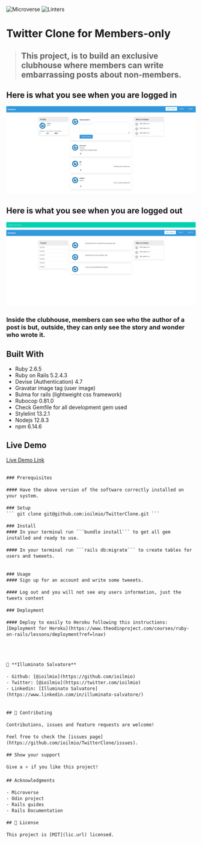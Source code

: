 ![Microverse](https://img.shields.io/badge/Microverse-blueviolet)
![Linters](https://github.com/ioilmio/TwitterClone/workflows/Linters/badge.svg)


# Twitter Clone for Members-only

> ## This project, is to build an exclusive clubhouse where members can write embarrassing posts about non-members. 

## Here is what you see when you are logged in
![Logged in](./Logged-in-TwitterClone.png)

## Here is what you see when you are logged out 
![Logged out](./Logged-out-TwitterClone.png)

### Inside the clubhouse, members can see who the author of a post is but, outside, they can only see the story and wonder who wrote it.

## Built With

- Ruby 2.6.5
- Ruby on Rails 5.2.4.3
- Devise (Authentication) 4.7
- Gravatar image tag (user image)
- Bulma for rails (lightweight css framework)
- Rubocop 0.81.0
- Check Gemfile for all development gem used
- Stylelint 13.2.1
- Nodejs 12.8.3
- npm 6.14.6
## Live Demo

[Live Demo Link](https://livedemo.com)

~~~~~~~~~~~~~~~~~~~~~~~~~~~~~~~~~~~~~~~~

### Prerequisites

#### Have the above version of the software correctly installed on your system.

### Setup
``` git clone git@github.com:ioilmio/TwitterClone.git ```

### Install
#### In your terminal run ```bundle install``` to get all gem installed and ready to use.

#### In your terminal run ```rails db:migrate``` to create tables for users and tweeets.


### Usage
#### Sign up for an account and write some tweeets.

#### Log out and you will not see any users information, just the tweets content

### Deployment

#### Deploy to easily to Heroku following this instructions:
[Deployment for Heroku](https://www.theodinproject.com/courses/ruby-on-rails/lessons/deployment?ref=lnav)




👤 **Illuminato Salvatore**

- Github: [@ioilmio](https://github.com/ioilmio)
- Twitter: [@ioilmio](https://twitter.com/ioilmio)
- Linkedin: [Illuminato Salvatore](https://www.linkedin.com/in/illuminato-salvatore/)


## 🤝 Contributing

Contributions, issues and feature requests are welcome!

Feel free to check the [issues page](https://github.com/ioilmio/TwitterClone/issues).

## Show your support

Give a ⭐️ if you like this project!

## Acknowledgments

- Microverse
- Odin project
- Rails guides
- Rails Documentation 

## 📝 License

This project is [MIT](lic.url) licensed.
